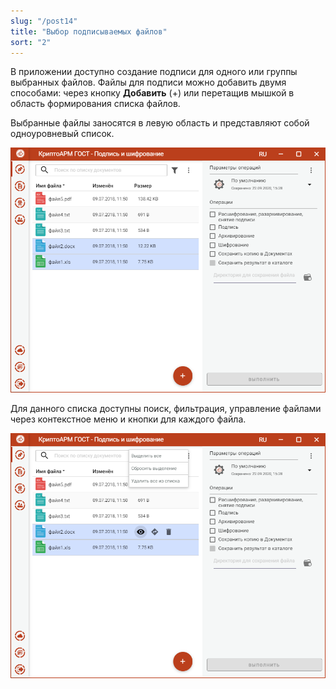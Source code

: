 ```yaml
---
slug: "/post14"
title: "Выбор подписываемых файлов"
sort: "2"
---
```


В приложении доступно создание подписи для одного или группы выбранных файлов.
Файлы для подписи можно добавить двумя способами: через кнопку **Добавить** (+)
или перетащив мышкой в область формирования списка файлов.

Выбранные файлы заносятся в левую область и представляют собой одноуровневый
список.

![files-list.png](./images/files-list.png "Список подписываемых файлов")

Для данного списка доступны поиск, фильтрация, управление файлами через
контекстное меню и кнопки для каждого файла.

![files-menu.png](./images/files-menu.png "Контекстное меню управления списком файлов")
